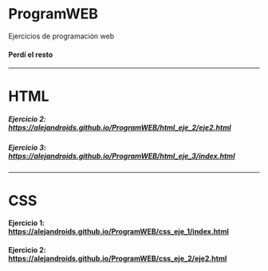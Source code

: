 # ProgramWEB
 Ejercicios de programación web

#### Perdí el resto
---
# HTML
##### Ejercicio 2: https://alejandroids.github.io/ProgramWEB/html_eje_2/eje2.html 
##### Ejercicio 3: https://alejandroids.github.io/ProgramWEB/html_eje_3/index.html 

---
# CSS
#### Ejercicio 1: https://alejandroids.github.io/ProgramWEB/css_eje_1/index.html 
#### Ejercicio 2: https://alejandroids.github.io/ProgramWEB/css_eje_2/eje2.html 